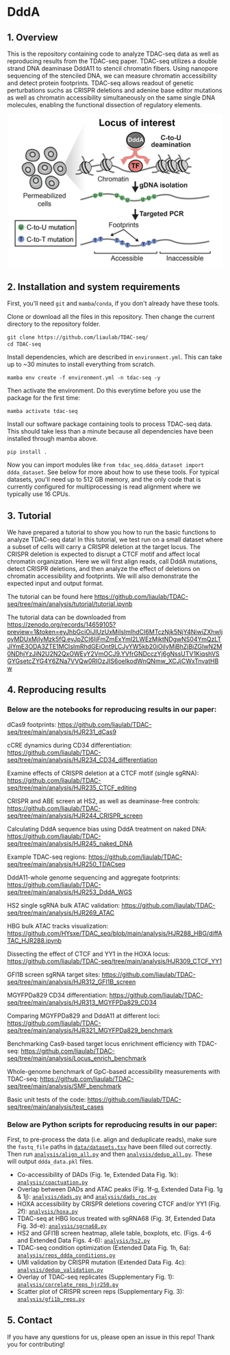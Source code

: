 # DddA

## 1. Overview

This is the repository containing code to analyze TDAC-seq data as well as reproducing results from the TDAC-seq paper. TDAC-seq utilizes a double strand DNA deaminase DddA11 to stencil chromatin fibers. Using nanopore sequencing of the stenciled DNA, we can measure chromatin accessibility and detect protein footprints. TDAC-seq allows readout of genetic perturbations suchs as CRISPR deletions and adenine base editor mutations as well as chromatin accessibility simultaneously on the same single DNA molecules, enabling the functional dissection of regulatory elements.

![TDAC-seq-schematic](TDAC-seq-schematic.png)

## 2. Installation and system requirements

First, you'll need `git` and `mamba`/`conda`, if you don't already have these tools.

Clone or download all the files in this repository. Then change the current directory to the repository folder.
```
git clone https://github.com/liaulab/TDAC-seq/
cd TDAC-seq
```

Install dependencies, which are described in `environment.yml`. This can take up to ~30 minutes to install everything from scratch.
```
mamba env create -f environment.yml -n tdac-seq -y
```

Then activate the environment. Do this everytime before you use the package for the first time:
```
mamba activate tdac-seq
```

Install our software package containing tools to process TDAC-seq data. This should take less than a minute because all dependencies have been installed through mamba above.
```
pip install .
```
Now you can import modules like `from tdac_seq.ddda_dataset import ddda_dataset`. See below for more about how to use these tools. For typical datasets, you'll need up to 512 GB memory, and the only code that is currently configured for multiprocessing is read alignment where we typically use 16 CPUs.

## 3. Tutorial

We have prepared a tutorial to show you how to run the basic functions to analyze TDAC-seq data! In this tutorial, we test run on a small dataset where a subset of cells will carry a CRISPR deletion at the target locus. The CRISPR deletion is expected to disrupt a CTCF motif and affect local chromatin organization. Here we will first align reads, call DddA mutations, detect CRISPR deletions, and then analyze the effect of deletions on chromatin accessibility and footprints. We will also demonstrate the expected input and output format.

The tutorial can be found here https://github.com/liaulab/TDAC-seq/tree/main/analysis/tutorial/tutorial.ipynb

The tutorial data can be downloaded from https://zenodo.org/records/14659105?preview=1&token=eyJhbGciOiJIUzUxMiIsImlhdCI6MTczNjk5NjY4NiwiZXhwIjoyMDUxMjIyMzk5fQ.eyJpZCI6IjFmZmExYmI2LWEzMjktNDgwNS04YmQzLTJlYmE3ODA3ZTE1MCIsImRhdGEiOnt9LCJyYW5kb20iOiIyMjBhZjBjZGIwN2M0NDhjYzJiN2U2N2QxOWEyY2VmOCJ9.YVfrGNDcczYj6gNssUTV1KiqshVSGYGsetcZYG4Y6ZNa7VVQw0RIOzJIS6oeIkodWnQNmw_XCJjCWxTnvatHBw

## 4. Reproducing results

### Below are the notebooks for reproducing results in our paper:

dCas9 footprints: https://github.com/liaulab/TDAC-seq/tree/main/analysis/HJR231_dCas9

cCRE dynamics during CD34 differentiation: https://github.com/liaulab/TDAC-seq/tree/main/analysis/HJR234_CD34_differentiation

Examine effects of CRISPR deletion at a CTCF motif (single sgRNA): https://github.com/liaulab/TDAC-seq/tree/main/analysis/HJR235_CTCF_editing

CRISPR and ABE screen at HS2, as well as deaminase-free controls: https://github.com/liaulab/TDAC-seq/tree/main/analysis/HJR244_CRISPR_screen

Calculating DddA sequence bias using DddA treatment on naked DNA: https://github.com/liaulab/TDAC-seq/tree/main/analysis/HJR245_naked_DNA

Example TDAC-seq regions: https://github.com/liaulab/TDAC-seq/tree/main/analysis/HJR250_TDACseq

DddA11-whole genome sequencing and aggregate footprints: https://github.com/liaulab/TDAC-seq/tree/main/analysis/HJR253_DddA_WGS

HS2 single sgRNA bulk ATAC validation: https://github.com/liaulab/TDAC-seq/tree/main/analysis/HJR269_ATAC

HBG bulk ATAC tracks visualization: https://github.com/HYsxe/TDAC_seq/blob/main/analysis/HJR288_HBG/diffATAC_HJR288.ipynb

Dissecting the effect of CTCF and YY1 in the HOXA locus: https://github.com/liaulab/TDAC-seq/tree/main/analysis/HJR309_CTCF_YY1

GFI1B screen sgRNA target sites: https://github.com/liaulab/TDAC-seq/tree/main/analysis/HJR312_GFI1B_screen

MGYFPDa829 CD34 differentiation: https://github.com/liaulab/TDAC-seq/tree/main/analysis/HJR313_MGYFPDa829_CD34

Comparing MGYFPDa829 and DddA11 at different loci: https://github.com/liaulab/TDAC-seq/tree/main/analysis/HJR321_MGYFPDa829_benchmark

Benchmarking Cas9-based target locus enrichment efficiency with TDAC-seq: https://github.com/liaulab/TDAC-seq/tree/main/analysis/Locus_enrich_benchmark

Whole-genome benchmark of GpC-based accessibility measurements with TDAC-seq: https://github.com/liaulab/TDAC-seq/tree/main/analysis/SMF_benchmark

Basic unit tests of the code: https://github.com/liaulab/TDAC-seq/tree/main/analysis/test_cases

### Below are Python scripts for reproducing results in our paper:

First, to pre-process the data (i.e. align and deduplicate reads), make sure the `fastq_file` paths in [`data/datasets.tsv`](data/datasets.tsv) have been filled out correctly. Then run [`analysis/align_all.py`](analysis/align_all.py) and then [`analysis/dedup_all.py`](analysis/dedup_all.py). These will output `ddda_data.pkl` files.
- Co-accessibility of DADs (Fig. 1e, Extended Data Fig. 1k): [`analysis/coactuation.py`](analysis/coactuation.py)
- Overlap between DADs and ATAC peaks (Fig. 1f-g, Extended Data Fig. 1g & 1j): [`analysis/dads.py`](analysis/dads.py) and [`analysis/dads_roc.py`](analysis/dads_roc.py)
- HOXA accessibility by CRISPR deletions covering CTCF and/or YY1 (Fig. 2f): [`analysis/hoxa.py`](analysis/hoxa.py)
- TDAC-seq at HBG locus treated with sgRNA68 (Fig. 3f, Extended Data Fig. 3d-e): [`analysis/sgrna68.py`](analysis/sgrna68.py)
- HS2 and GFI1B screen heatmap, allele table, boxplots, etc. (Figs. 4-6 and Extended Data Figs. 4-6): [`analysis/hs2.py`](analysis/hs2.py)
- TDAC-seq condition optimization (Extended Data Fig. 1h, 6a): [`analysis/reps_ddda_conditions.py`](analysis/reps_ddda_conditions.py)
- UMI validation by CRISPR mutation (Extended Data Fig. 4c): [`analysis/dedup_validation.py`](analysis/dedup_validation.py)
- Overlay of TDAC-seq replicates (Supplementary Fig. 1): [`analysis/correlate_reps_hjr250.py`](analysis/correlate_reps_hjr250.py)
- Scatter plot of CRISPR screen reps (Supplementary Fig. 3): [`analysis/gfi1b_reps.py`](analysis/gfi1b_reps.py)


## 5. Contact

If you have any questions for us, please open an issue in this repo! Thank you for contributing!
